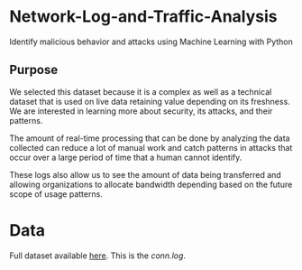 # Network-Log-and-Traffic-Analysis
Identify malicious behavior and attacks using Machine Learning with Python




## Purpose

We selected this dataset because it is a complex as well as a technical dataset that is used on live data retaining value depending on its freshness. We are interested in learning more about security, its attacks, and their patterns.

The amount of real-time processing that can be done by analyzing the data collected can reduce a lot of manual work and catch patterns in attacks that occur over a large period of time that a human cannot identify.

These logs also allow us to see the amount of data being transferred and allowing organizations to allocate bandwidth depending based on the future scope of usage patterns.



# Data
Full dataset available [here](http://www.secrepo.com/Security-Data-Analysis/Lab_1/conn.log.zip). This is the *conn.log*.
